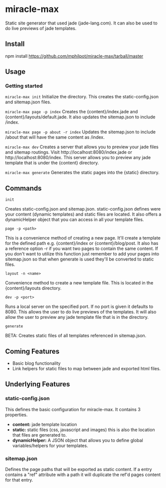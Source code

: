 
# miracle-max
Static site generator that used jade (jade-lang.com). It can also be used to do live previews of jade templates.

## Install

npm install https://github.com/mphilpot/miracle-max/tarball/master

## Usage

### Getting started

``` miracle-max init ```
Initialize the directory. This creates the static-config.json and sitemap.json files.

``` miracle-max page -p index ```
Creates the {content}/index.jade and {content}/layouts/default.jade. It also updates the sitemap.json to include /index.

``` miracle-max page -p about -r index ```
Updates the sitemap.json to include /about that will have the same content as /index.

``` miracle-max dev ```
Creates a server that allows you to preview your jade files and sitemap routings. Visit http://localhost:8080/index.jade or http://localhost:8080/index. This server allows you to preview any jade template that is under the {content} directory. 

``` miracle-max generate ```
Generates the static pages into the {static} directory.

## Commands

```
init
```
Creates static-config.json and sitemap.json. static-config.json defines were your content (dynamic templates) and static files are located. It also offers a dynamicHelper object that you can access in all your template files.

```
page -p <path>
```
This is a convenience method of creating a new page. It'll create a template for the defined path e.g. {content}/index or {content}/blog/post. It also has a reference option -r if you want two pages to contain the same content. If you don't want to utilize this function just remember to add your pages into sitemap.json so that when generate is used they'll be converted to static files. 

```
layout -n <name>
```
Convenience method to create a new template file. This is located in the {content}/layouts directory.


```
dev -p <port>
```
Runs a local server on the specified port. If no port is given it defaults to 8080. This allows the user to do live previews of the templates. It will also allow the user to preview any jade template file that is in the directory.

```
generate
```
BETA: Creates static files of all templates referenced in sitemap.json. 

## Coming Features
- Basic blog functionality
- Link helpers for static files to map between jade and exported html files.


## Underlying Features

### static-config.json
This defines the basic configuration for miracle-max. It contains 3 properties.

- **content:** jade template location
- **static:** static files (css, javascript and images) this is also the location that files are generated to.
- **dynamicHelper:** A JSON object that allows you to define global variables/helpers for your templates.

### sitemap.json
Defines the page paths that will be exported as static content. If a entry contains a "ref" attribute with a path it will duplicate the ref'd pages content for that entry. 